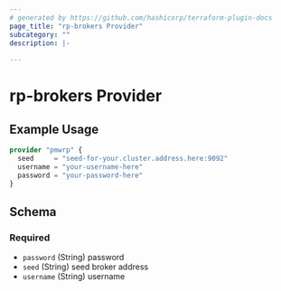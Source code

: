 ```yaml
---
# generated by https://github.com/hashicorp/terraform-plugin-docs
page_title: "rp-brokers Provider"
subcategory: ""
description: |-
  
---
```


# rp-brokers Provider



## Example Usage

```terraform
provider "pmwrp" {
  seed     = "seed-for-your.cluster.address.here:9092"
  username = "your-username-here"
  password = "your-password-here"
}
```

<!-- schema generated by tfplugindocs -->
## Schema

### Required

- `password` (String) password
- `seed` (String) seed broker address
- `username` (String) username
